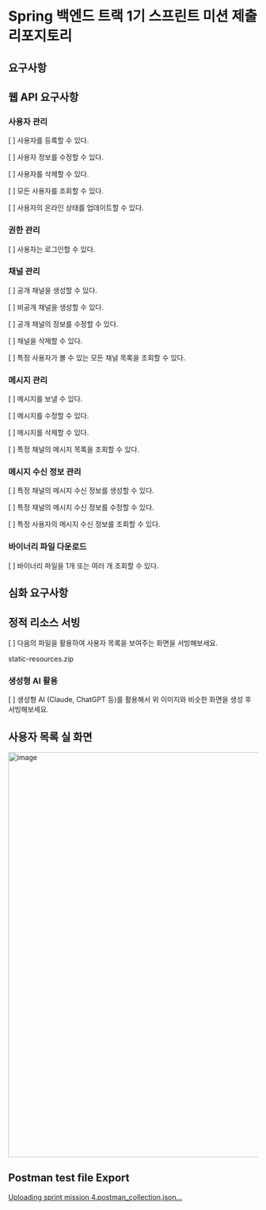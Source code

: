 # Spring 백엔드 트랙 1기 스프린트 미션 제출 리포지토리

## 요구사항

## 웹 API 요구사항

### 사용자 관리

[ ] 사용자를 등록할 수 있다.

[ ] 사용자 정보를 수정할 수 있다.

[ ] 사용자를 삭제할 수 있다.

[ ] 모든 사용자를 조회할 수 있다.

[ ] 사용자의 온라인 상태를 업데이트할 수 있다.


### 권한 관리

[ ] 사용자는 로그인할 수 있다.


### 채널 관리

[ ] 공개 채널을 생성할 수 있다.

[ ] 비공개 채널을 생성할 수 있다.

[ ] 공개 채널의 정보를 수정할 수 있다.

[ ] 채널을 삭제할 수 있다.

[ ] 특정 사용자가 볼 수 있는 모든 채널 목록을 조회할 수 있다.


### 메시지 관리

[ ] 메시지를 보낼 수 있다.

[ ] 메시지를 수정할 수 있다.

[ ] 메시지를 삭제할 수 있다.

[ ] 특정 채널의 메시지 목록을 조회할 수 있다.


### 메시지 수신 정보 관리

[ ] 특정 채널의 메시지 수신 정보를 생성할 수 있다.

[ ] 특정 채널의 메시지 수신 정보를 수정할 수 있다.

[ ] 특정 사용자의 메시지 수신 정보를 조회할 수 있다.


### 바이너리 파일 다운로드

[ ] 바이너리 파일을 1개 또는 여러 개 조회할 수 있다.


## 심화 요구사항
## 정적 리소스 서빙

[ ]  다음의 파일을 활용하여 사용자 목록을 보여주는 화면을 서빙해보세요.

static-resources.zip

### 생성형 AI 활용

[ ] 생성형 AI (Claude, ChatGPT 등)를 활용해서 위 이미지와 비슷한 화면을 생성 후 서빙해보세요.


## 사용자 목록 실 화면

<img width="818" alt="image" src="https://github.com/user-attachments/assets/8a1a3de2-b4d3-40f2-9a2a-d427be29532c" />



## Postman test file Export

[Uploading sprint mission 4.postman_collection.json…]()


